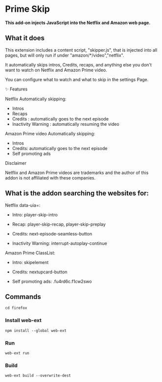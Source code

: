 # Prime Skip

**This add-on injects JavaScript into the Netflix and Amazon web page.**

## What it does

This extension includes a content script, "skipper.js", that is injected into all pages, but will only run if under "amazon/*/video","netflix".

It automatically skips intros, Credits, recaps, and anything else you don't want to watch on Netflix and Amazon Prime video.

You can configure what to watch and what to skip in the settings Page.

✨ Features

Netflix Automatically skipping:


* Intros
* Recaps
* Credits                 : automatically goes to the next episode
* Inactivity Warning      : automatically resuming the video

Amazon Prime video Automatically skipping:


* Intros
* Credits: automatically goes to the next episode
* Self promoting ads


Disclaimer

Netflix and Amazon Prime videos are trademarks and the author of this addon is not affiliated with these companies.

## What is the addon searching the websites for:

Netflix data-uia=:

* Intro: player-skip-intro

* Recap: player-skip-recap, player-skip-preplay

* Credits: next-episode-seamless-button

* Inactivity Warning: interrupt-autoplay-continue

Amazon Prime ClassList:

* Intro: skipelement

* Credits: nextupcard-button

* Self promoting ads: .fu4rd6c.f1cw2swo

## Commands
```cd firefox```
### Install web-ext
```npm install --global web-ext```
### Run
```web-ext run```
### Build
```web-ext build --overwrite-dest```